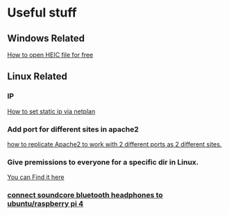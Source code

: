# Useful stuff

## Windows Related


[How to open HEIC file for free](https://github.com/R0nN1ri/Hackes-Tricks/blob/main/HEIC.md)

## Linux Related
### IP
[How to set static ip via netplan](https://github.com/R0nN1ri/Hackes-Tricks/blob/main/StaticIP.md)
### Add port for different sites in apache2
[how to replicate Apache2 to work with 2 different ports as 2 different sites.](https://github.com/R0nN1ri/Helpful-Stuff/edit/main/Add-website-for-apache2.md)
### Give premissions to everyone for a specific dir in Linux.
[You can Find it here](https://github.com/R0nN1ri/Helpful-Stuff/blob/main/FreeOfPrem.md)
### [connect soundcore bluetooth headphones to ubuntu/raspberry pi 4](https://github.com/R0nN1ri/Helpful-Stuff/blob/main/ConnectSoundcore.md)
